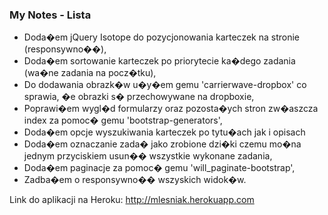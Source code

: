 ### My Notes - Lista

* Doda�em jQuery Isotope do pozycjonowania karteczek na stronie (responsywno��),
* Doda�em sortowanie karteczek po priorytecie ka�dego zadania (wa�ne zadania na pocz�tku),
* Do dodawania obrazk�w u�y�em gemu 'carrierwave-dropbox' co sprawia, �e obrazki s� przechowywane na dropboxie, 
* Poprawi�em wygl�d formularzy oraz pozosta�ych stron zw�aszcza index za pomoc� gemu 'bootstrap-generators',
* Doda�em opcje wyszukiwania karteczek po tytu�ach jak i opisach
* Doda�em oznaczanie zada� jako zrobione dzi�ki czemu mo�na jednym przyciskiem usun�� wszystkie wykonane zadania,
* Doda�em paginacje za pomoc� gemu 'will_paginate-bootstrap',
* Zadba�em o responsywno�� wszyskich widok�w.

Link do aplikacji na Heroku:
http://mlesniak.herokuapp.com
